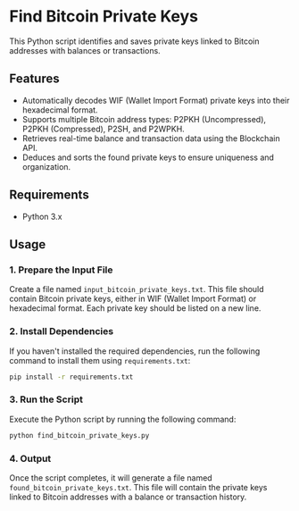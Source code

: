 # Find Bitcoin Private Keys

This Python script identifies and saves private keys linked to Bitcoin addresses with balances or transactions.

## Features

-   Automatically decodes WIF (Wallet Import Format) private keys into their hexadecimal format.
-   Supports multiple Bitcoin address types: P2PKH (Uncompressed), P2PKH (Compressed), P2SH, and P2WPKH.
-   Retrieves real-time balance and transaction data using the Blockchain API.
-   Deduces and sorts the found private keys to ensure uniqueness and organization.

## Requirements

-   Python 3.x

## Usage

### 1. Prepare the Input File

Create a file named `input_bitcoin_private_keys.txt`. This file should contain Bitcoin private keys, either in WIF (Wallet Import Format) or hexadecimal format. Each private key should be listed on a new line.

### 2. Install Dependencies

If you haven't installed the required dependencies, run the following command to install them using `requirements.txt`:

```bash
pip install -r requirements.txt
```

### 3. Run the Script

Execute the Python script by running the following command:

```bash
python find_bitcoin_private_keys.py
```

### 4. Output

Once the script completes, it will generate a file named `found_bitcoin_private_keys.txt`. This file will contain the private keys linked to Bitcoin addresses with a balance or transaction history.
